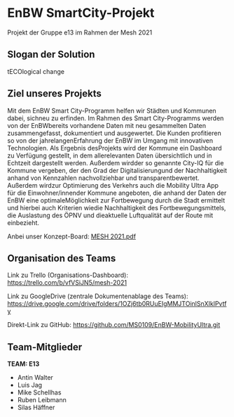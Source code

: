 # EnBW SmartCity-Projekt
Projekt der Gruppe e13 im Rahmen der Mesh 2021


## Slogan der Solution
tECOlogical change

## Ziel unseres Projekts
Mit dem EnBW Smart City-Programm helfen wir Städten und Kommunen dabei, sichneu zu erfinden. Im Rahmen des Smart City-Programms werden von der EnBWbereits vorhandene Daten mit neu gesammelten Daten zusammengefasst, dokumentiert und ausgewertet. Die Kunden profitieren so von der jahrelangenErfahrung der EnBW im Umgang mit innovativen Technologien. Als Ergebnis desProjekts wird der Kommune ein Dashboard zu Verfügung gestellt, in dem allerelevanten Daten übersichtlich und in Echtzeit dargestellt werden. Außerdem wirdder so genannte City-IQ für die Kommune vergeben, der den Grad der Digitalisierungund der Nachhaltigkeit anhand von Kennzahlen nachvollziehbar und transparentbewertet.
Außerdem wirdzur Optimierung des Verkehrs auch die Mobility Ultra App für die Einwohner/innender Kommune angeboten, die anhand der Daten der EnBW eine optimaleMöglichkeit zur Fortbewegung durch die Stadt ermittelt und hierbei auch Kriterien wiedie Nachhaltigkeit des Fortbewegungsmittels, die Auslastung des ÖPNV und dieaktuelle Luftqualität auf der Route mit einbezieht.

Anbei unser Konzept-Board:
[MESH 2021.pdf](https://github.com/MS0109/EnBW-MobilityUltra/files/6052518/MESH.2021.pdf)


## Organisation des Teams
Link zu Trello (Organisations-Dashboard):
https://trello.com/b/vfVSiJN5/mesh-2021

Link zu GoogleDrive (zentrale Dokumentenablage des Teams):
https://drive.google.com/drive/folders/1OZj6tb0RUuEIgMMJTOinlSnXIklPvtfy

Direkt-Link zu GitHub:
https://github.com/MS0109/EnBW-MobilityUltra.git 

## Team-Mitglieder
**TEAM: E13**
- Antin Walter
- Luis Jag
- Mike Schellhas
- Ruben Leibmann
- Silas Häffner
